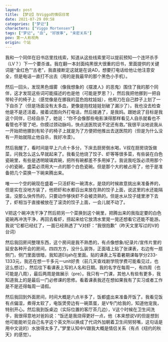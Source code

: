 ```yaml
---
layout: post
title: 【梦记】与Viggo的情侣日常
date: 2021-07-29 09:58
categories: ["梦记"]
characters: ["Viggo Mortensen"]
tags: ["梦记", "血", "好故事", "亲密关系"]
pov: 第一人称视角
origin: 个站
---
```


我和一个同伴在旧书店里找线索，知道从这些线索里可以提前预知一个连环杀手（LV？）下一个要杀谁。我在翻一本封面纯黑很大很重的旧书，里面提供的关键词是“金红色”“古老”，我直接断定这就是在说AD，想要打电话给他让他注意安全，但是电话一直打不出去（用的是我最早的那个黑色小手机）。

然后一回头，发现黑色烟雾（像我想象的《摆渡人》的恶鬼）围住了我的那个同伴，这才发现这些词可能描述的也是他（可能是罗恩？），然后我把他挪到一把自带轮子的椅子上（感觉像是在挪我的蓝色抱枕娃娃），他用刀在自己脖子上划了一下自杀了（但是场面没有太多血，更像是抱枕娃娃划破了漏沙了）。我也没去检查他是不是还活着，接着试图向外打电话，然后接通了，是我妈。跟她说了目标是我这个同伴，已经自杀了，她说：“你不会像那些电影演得那样看见人自杀就看也不看管也不管了吧，你摸过颈动脉吗，快点送医院说不定还有救。”我很平淡地说我从一开始把他挪到有轮子的椅子上就是为了方便把他推出去送医院的（但是为什么没有一开始就阻止他自杀，我好冷漠）。

然后我醒了，看时间是早上六点十多分，下床去厨房倒水喝，V叔在厨房烧饭做菜，问我怎么这么早就起来了。我看见他烧了饺子、虾等等很多菜，有些装在白色瓷碗里，有些是透明玻璃宾碗，把所有碗都差不多用掉了。我说我吃饭必须用那个小的瓷碗，盛菜必须用大一点的那个白色瓷碗。但是那个大的被占用了，他于是准备把几个菜换一下碗来腾出来。

唯一一个空的碗现在盛着一只活虾和一碗清水，是烧的时候故意挑出来准备养的，但是实在没地方装了，他把虾和水都舀出来放在熟的饺子上面，说这里的水还能隔温，没那么快传热的，只要动作够快虾不会被烫熟的。但是水从饺子缝里渗下去了，虾相当于直接被放在了滚烫的饺子上面，一会儿就不动了。

V把这个碗冲洗干净了然后把另一个菜换到这个碗里，把腾出来的我指定要的白色瓷碗再冲洗干净，再回去看虾，捞起来给它放清水里晃一晃还想看它还能不能游。我说“它都已经红了，一面已经熟透了”V对虾：“我很抱歉”（昨天文里写过的V的台词）

然后我回房间整理东西，这个房间是我不熟悉的，有点像想象/纪录片/宣传片里的延安各种开会的房间，四四方方，没什么装饰，正面墙上贴了张课表，右边有一扇侧门，侧门里面很暗，我知道Elijah在里面。贴的课表上写着暑期课每学分233-1333元，我还在想一千多元一unit好贵（前几天查戏剧学院学费可能看见过，也这么想过），然后往下看课表上写的人名和日期。我的名字在每周一，有四周（也可能是八周），最后两周是做展示（pre）。我只有一门课，其他人有些有更多，我知道我上的是最后一门必修课的思修。看着课表我还在想如果我有了实习或者工作是不是还得每周一请假。

然后我回到外面房间，时间大概是六点半多了，饭都盛出来准备开饭了。我看见饭有点偏湿，煮得太软了，电饭煲旁边有一碗蒸蛋，是V专门给我的，知道他宠我，特别开心。然后我到饭桌边（实际位置的客厅茶几边），V这个时候在卫生间洗手，我很得意地对爸妈说：“饭还是我烧得更好一点，他（本来想说V的但是想到他可能能听见自己名字这个英文所以换成了代词外加朝着卫生间努努嘴，这句话是用中文说的）水放得太多了。”梦里认知中V跟我大概是情侣关系（有点《纽约的秋天》的感觉）。

